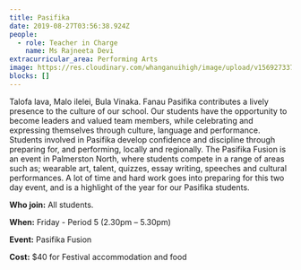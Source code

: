 ```yaml
---
title: Pasifika
date: 2019-08-27T03:56:38.924Z
people:
  - role: Teacher in Charge
    name: Ms Rajneeta Devi
extracurricular_area: Performing Arts
image: https://res.cloudinary.com/whanganuihigh/image/upload/v1569273377/Performing%20Arts/Pasifika_800x533.jpg
blocks: []
---
```

Talofa lava, Malo ilelei, Bula Vinaka. Fanau Pasifika contributes a lively presence to the culture of our school. Our students have the opportunity to become leaders and valued team members, while celebrating and expressing themselves through culture, language and performance. Students involved in Pasifika develop confidence and discipline through preparing for, and performing, locally and regionally. The Pasifika Fusion is an event in Palmerston North, where students compete in a range of areas such as; wearable art, talent, quizzes, essay writing, speeches and cultural performances. A lot of time and hard work goes into preparing for this two day event, and is a highlight of the year for our Pasifika students.

**Who join:** All students.

**When:** Friday - Period 5 (2.30pm – 5.30pm)

**Event:** Pasifika Fusion

**Cost:** $40 for Festival accommodation and food[
](https://www.youtube.com/watch?v=zrT9FNtwZpg&feature=share)
